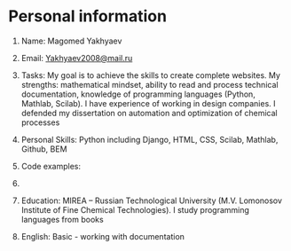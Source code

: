 # Personal information
1. Name: Magomed Yakhyaev
1. Email: Yakhyaev2008@mail.ru
1. Tasks: My goal is to achieve the skills to create complete websites. My strengths: mathematical mindset, ability to read and process technical documentation, knowledge of programming languages (Python, Mathlab, Scilab). I have experience of working in design companies. I defended my dissertation on automation and optimization of chemical processes
1. Personal Skills: Python including Django, HTML, CSS, Scilab, Mathlab, Github, BEM
1. Code examples:

6.  
1. Education: MIREA – Russian Technological University (M.V. Lomonosov Institute of Fine Chemical Technologies). I study programming languages from books
1. English: Basic - working with documentation